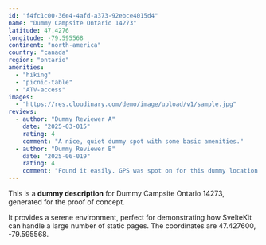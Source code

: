 ```yaml
---
id: "f4fc1c00-36e4-4afd-a373-92ebce4015d4"
name: "Dummy Campsite Ontario 14273"
latitude: 47.4276
longitude: -79.595568
continent: "north-america"
country: "canada"
region: "ontario"
amenities:
  - "hiking"
  - "picnic-table"
  - "ATV-access"
images:
  - "https://res.cloudinary.com/demo/image/upload/v1/sample.jpg"
reviews:
  - author: "Dummy Reviewer A"
    date: "2025-03-015"
    rating: 4
    comment: "A nice, quiet dummy spot with some basic amenities."
  - author: "Dummy Reviewer B"
    date: "2025-06-019"
    rating: 4
    comment: "Found it easily. GPS was spot on for this dummy location."
---
```


This is a **dummy description** for Dummy Campsite Ontario 14273, generated for the proof of concept.

It provides a serene environment, perfect for demonstrating how SvelteKit can handle a large number of static pages. The coordinates are 47.427600, -79.595568.
